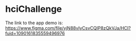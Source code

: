 # hciChallenge

The link to the app demo is:
https://www.figma.com/file/vjN88vIyCsvCQIP8zQkVJa/HCI?fuid=1090161835559496976
